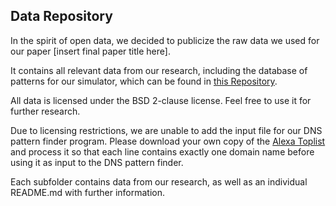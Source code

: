 ## Data Repository

In the spirit of open data, we decided to publicize the raw data we used for our paper [insert final paper title here].

It contains all relevant data from our research, including the database of patterns for our simulator, which can be found in [this Repository](https://github.com/Semantic-IA/DRQPatternAttack).

All data is licensed under the BSD 2-clause license. Feel free to use it for further research.

Due to licensing restrictions, we are unable to add the input file for our DNS pattern finder program. Please download your own copy of the [Alexa Toplist](http://www.alexa.com/topsites) and process it so that each line contains exactly one domain name before using it as input to the DNS pattern finder.

Each subfolder contains data from our research, as well as an individual README.md with further information.
